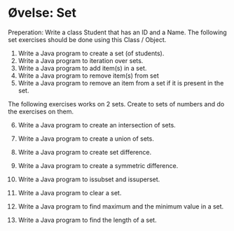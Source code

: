 <!-- JS use if these pages are used as githubpages. can be deleted if used elsewhere -->
<script src="https://code.jquery.com/jquery-3.2.1.min.js"></script>
<script src="script.js"></script>

# Øvelse: Set

Preperation:
Write a class Student that has an ID and a Name. The following set exercises should be done using this Class / Object.

1. Write a Java program to create a set (of students).
2. Write a Java program to iteration over sets. 
3. Write a Java program to add item(s) in a set. 
4. Write a Java program to remove item(s) from set 
5. Write a Java program to remove an item from a set if it is present in the set.

The following exercises works on 2 sets. Create to sets of numbers and do the exercises on them. 
 
6. Write a Java program to create an intersection of sets. 
7. Write a Java program to create a union of sets. 
8. Write a Java program to create set difference. 
9. Write a Java program to create a symmetric difference. 
10. Write a Java program to issubset and issuperset. 

12. Write a Java program to clear a set. 
14. Write a Java program to find maximum and the minimum value in a set. 
15. Write a Java program to find the length of a set. 
